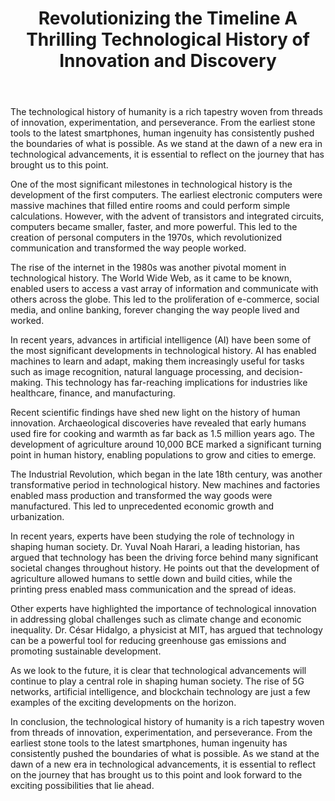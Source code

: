 ﻿---
title: "Revolutionizing the Timeline A Thrilling Technological History of Innovation and Discovery"
description: "Journey through time with fascinating historical insights, archaeological discoveries, and stories that shaped our world and continue to influence us today."
pubDate: 2025-07-01
category: "history"
tags: []
image: "/assets/blog-placeholder-1.svg"
---

The technological history of humanity is a rich tapestry woven from threads of innovation, experimentation, and perseverance. From the earliest stone tools to the latest smartphones, human ingenuity has consistently pushed the boundaries of what is possible. As we stand at the dawn of a new era in technological advancements, it is essential to reflect on the journey that has brought us to this point.

One of the most significant milestones in technological history is the development of the first computers. The earliest electronic computers were massive machines that filled entire rooms and could perform simple calculations. However, with the advent of transistors and integrated circuits, computers became smaller, faster, and more powerful. This led to the creation of personal computers in the 1970s, which revolutionized communication and transformed the way people worked.

The rise of the internet in the 1980s was another pivotal moment in technological history. The World Wide Web, as it came to be known, enabled users to access a vast array of information and communicate with others across the globe. This led to the proliferation of e-commerce, social media, and online banking, forever changing the way people lived and worked.

In recent years, advances in artificial intelligence (AI) have been some of the most significant developments in technological history. AI has enabled machines to learn and adapt, making them increasingly useful for tasks such as image recognition, natural language processing, and decision-making. This technology has far-reaching implications for industries like healthcare, finance, and manufacturing.

Recent scientific findings have shed new light on the history of human innovation. Archaeological discoveries have revealed that early humans used fire for cooking and warmth as far back as 1.5 million years ago. The development of agriculture around 10,000 BCE marked a significant turning point in human history, enabling populations to grow and cities to emerge.

The Industrial Revolution, which began in the late 18th century, was another transformative period in technological history. New machines and factories enabled mass production and transformed the way goods were manufactured. This led to unprecedented economic growth and urbanization.

In recent years, experts have been studying the role of technology in shaping human society. Dr. Yuval Noah Harari, a leading historian, has argued that technology has been the driving force behind many significant societal changes throughout history. He points out that the development of agriculture allowed humans to settle down and build cities, while the printing press enabled mass communication and the spread of ideas.

Other experts have highlighted the importance of technological innovation in addressing global challenges such as climate change and economic inequality. Dr. César Hidalgo, a physicist at MIT, has argued that technology can be a powerful tool for reducing greenhouse gas emissions and promoting sustainable development.

As we look to the future, it is clear that technological advancements will continue to play a central role in shaping human society. The rise of 5G networks, artificial intelligence, and blockchain technology are just a few examples of the exciting developments on the horizon.

In conclusion, the technological history of humanity is a rich tapestry woven from threads of innovation, experimentation, and perseverance. From the earliest stone tools to the latest smartphones, human ingenuity has consistently pushed the boundaries of what is possible. As we stand at the dawn of a new era in technological advancements, it is essential to reflect on the journey that has brought us to this point and look forward to the exciting possibilities that lie ahead.
